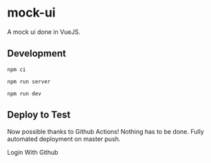 # mock-ui
A mock ui done in VueJS. 

## Development 
`npm ci`

`npm run server`

`npm run dev`

## Deploy to Test
Now possible thanks to Github Actions! 
Nothing has to be done. Fully automated deployment on master push. 



<b-button 
        type="button" 
        v-on:click="loginWithGithub"> Login With Github </b-button>